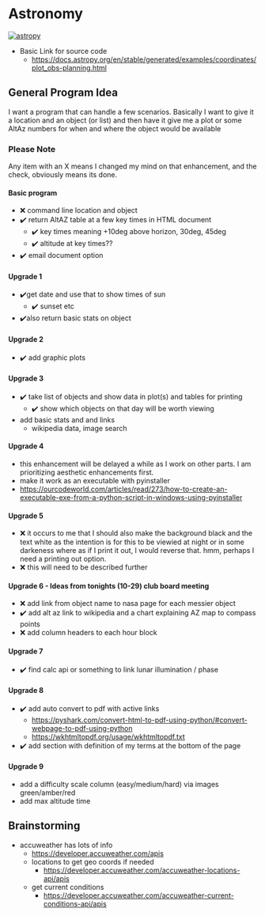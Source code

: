 # Astronomy
[![astropy](http://img.shields.io/badge/powered%20by-AstroPy-orange.svg?style=flat)](http://www.astropy.org/)
* Basic Link for source code
    * https://docs.astropy.org/en/stable/generated/examples/coordinates/plot_obs-planning.html
 
## General Program Idea
I want a program that can handle a few scenarios.  Basically I want to give it a 
location and an object (or list) and then have it give me a plot or some AltAz
numbers for when and where the object would be available
### Please Note
Any item with an X means I changed my mind on that enhancement, and the check, obviously means its done.
#### Basic program
* :x: command line location and object
* :heavy_check_mark: return AltAZ table at a few key times in HTML document 
    * :heavy_check_mark: key times meaning +10deg above horizon, 30deg, 45deg
    * :heavy_check_mark: altitude at key times??
* :heavy_check_mark: email document option
#### Upgrade 1
* :heavy_check_mark:get date and use that to show times of sun
    * :heavy_check_mark: sunset etc
* :heavy_check_mark:also return basic stats on object
#### Upgrade 2
* :heavy_check_mark: add graphic plots
#### Upgrade 3
* :heavy_check_mark: take list of objects and show data in plot(s) and tables for printing
    * :heavy_check_mark: show which objects on that day will be worth viewing
* add basic stats and and links
    * wikipedia data, image search
#### Upgrade 4
* this enhancement will be delayed a while as I work on other parts.  I am prioritizing aesthetic enhancements first. 
* make it work as an executable with pyinstaller
* https://ourcodeworld.com/articles/read/273/how-to-create-an-executable-exe-from-a-python-script-in-windows-using-pyinstaller
#### Upgrade 5
* :x: it occurs to me that I should also make the background black and the text white as the intention is for this to be viewied at night or in some darkeness where as if I print it out, I would reverse that.  hmm, perhaps I need a printing out option.
* :x: this will need to be described further
#### Upgrade 6 - Ideas from tonights (10-29) club board meeting
* :x: add link from object name to nasa page for each messier object
* :heavy_check_mark: add alt az link to wikipedia and a chart explaining AZ map to compass points
* :x: add column headers to each hour block
#### Upgrade 7
* :heavy_check_mark: find calc api or something to link lunar illumination / phase
#### Upgrade 8
* :heavy_check_mark: add auto convert to pdf with active links
   * https://pyshark.com/convert-html-to-pdf-using-python/#convert-webpage-to-pdf-using-python
   * https://wkhtmltopdf.org/usage/wkhtmltopdf.txt
* :heavy_check_mark: add section with definition of my terms at the bottom of the page
#### Upgrade 9
* add a difficulty scale column (easy/medium/hard) via images green/amber/red
* add max altitude time
## Brainstorming
* accuweather has lots of info
    * https://developer.accuweather.com/apis
    * locations to get geo coords if needed
        * https://developer.accuweather.com/accuweather-locations-api/apis
    * get current conditions
        * https://developer.accuweather.com/accuweather-current-conditions-api/apis
    


